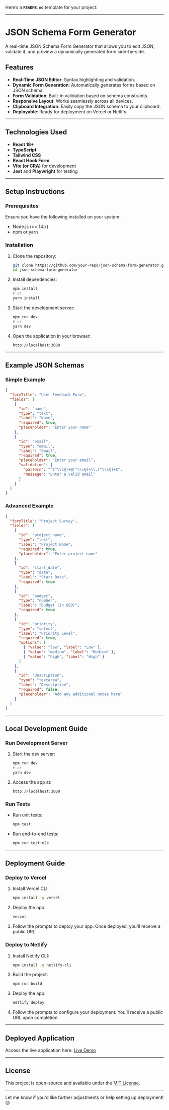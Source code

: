 Here’s a **`README.md`** template for your project:

---

# JSON Schema Form Generator

A real-time JSON Schema Form Generator that allows you to edit JSON, validate it, and preview a dynamically generated form side-by-side.

## Features

- **Real-Time JSON Editor**: Syntax highlighting and validation.
- **Dynamic Form Generation**: Automatically generates forms based on JSON schema.
- **Form Validation**: Built-in validation based on schema constraints.
- **Responsive Layout**: Works seamlessly across all devices.
- **Clipboard Integration**: Easily copy the JSON schema to your clipboard.
- **Deployable**: Ready for deployment on Vercel or Netlify.

---

## Technologies Used

- **React 18+**
- **TypeScript**
- **Tailwind CSS**
- **React Hook Form**
- **Vite (or CRA)** for development
- **Jest** and **Playwright** for testing

---

## Setup Instructions

### Prerequisites

Ensure you have the following installed on your system:
- Node.js (>= 14.x)
- npm or yarn

### Installation

1. Clone the repository:
   ```bash
   git clone https://github.com/your-repo/json-schema-form-generator.git
   cd json-schema-form-generator
   ```

2. Install dependencies:
   ```bash
   npm install
   # or
   yarn install
   ```

3. Start the development server:
   ```bash
   npm run dev
   # or
   yarn dev
   ```

4. Open the application in your browser:
   ```
   http://localhost:3000
   ```

---

## Example JSON Schemas

### Simple Example

```json
{
  "formTitle": "User Feedback Form",
  "fields": [
    {
      "id": "name",
      "type": "text",
      "label": "Name",
      "required": true,
      "placeholder": "Enter your name"
    },
    {
      "id": "email",
      "type": "email",
      "label": "Email",
      "required": true,
      "placeholder": "Enter your email",
      "validation": {
        "pattern": "^[^\\s@]+@[^\\s@]+\\.[^\\s@]+$",
        "message": "Enter a valid email"
      }
    }
  ]
}
```

### Advanced Example

```json
{
  "formTitle": "Project Survey",
  "fields": [
    {
      "id": "project_name",
      "type": "text",
      "label": "Project Name",
      "required": true,
      "placeholder": "Enter project name"
    },
    {
      "id": "start_date",
      "type": "date",
      "label": "Start Date",
      "required": true
    },
    {
      "id": "budget",
      "type": "number",
      "label": "Budget (in USD)",
      "required": true
    },
    {
      "id": "priority",
      "type": "select",
      "label": "Priority Level",
      "required": true,
      "options": [
        { "value": "low", "label": "Low" },
        { "value": "medium", "label": "Medium" },
        { "value": "high", "label": "High" }
      ]
    },
    {
      "id": "description",
      "type": "textarea",
      "label": "Description",
      "required": false,
      "placeholder": "Add any additional notes here"
    }
  ]
}
```

---

## Local Development Guide

### Run Development Server

1. Start the dev server:
   ```bash
   npm run dev
   # or
   yarn dev
   ```

2. Access the app at:
   ```
   http://localhost:3000
   ```

### Run Tests

- Run unit tests:
  ```bash
  npm test
  ```

- Run end-to-end tests:
  ```bash
  npm run test:e2e
  ```

---

## Deployment Guide

### Deploy to Vercel

1. Install Vercel CLI:
   ```bash
   npm install -g vercel
   ```

2. Deploy the app:
   ```bash
   vercel
   ```

3. Follow the prompts to deploy your app. Once deployed, you'll receive a public URL.

### Deploy to Netlify

1. Install Netlify CLI:
   ```bash
   npm install -g netlify-cli
   ```

2. Build the project:
   ```bash
   npm run build
   ```

3. Deploy the app:
   ```bash
   netlify deploy
   ```

4. Follow the prompts to configure your deployment. You’ll receive a public URL upon completion.

---

## Deployed Application

Access the live application here: [Live Demo](https://your-deployment-link)

---

## License

This project is open-source and available under the [MIT License](LICENSE).

---

Let me know if you'd like further adjustments or help setting up deployment! 😊